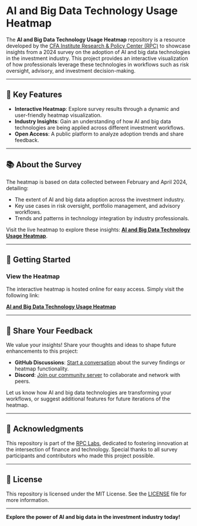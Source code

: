 # AI and Big Data Technology Usage Heatmap

The **AI and Big Data Technology Usage Heatmap** repository is a resource developed by the [CFA Institute Research & Policy Center (RPC)](https://rpc.cfainstitute.org/) to showcase insights from a 2024 survey on the adoption of AI and big data technologies in the investment industry. This project provides an interactive visualization of how professionals leverage these technologies in workflows such as risk oversight, advisory, and investment decision-making.

---

## 🌟 Key Features

- **Interactive Heatmap**: Explore survey results through a dynamic and user-friendly heatmap visualization.
- **Industry Insights**: Gain an understanding of how AI and big data technologies are being applied across different investment workflows.
- **Open Access**: A public platform to analyze adoption trends and share feedback.

---

## 📚 About the Survey

The heatmap is based on data collected between February and April 2024, detailing:

- The extent of AI and big data adoption across the investment industry.
- Key use cases in risk oversight, portfolio management, and advisory workflows.
- Trends and patterns in technology integration by industry professionals.

Visit the live heatmap to explore these insights: [**AI and Big Data Technology Usage Heatmap**](https://cfa-institute-rpc.github.io/AI-Big-Data/).

---

## 🚀 Getting Started

### View the Heatmap
The interactive heatmap is hosted online for easy access. Simply visit the following link:

[**AI and Big Data Technology Usage Heatmap**](https://cfa-institute-rpc.github.io/AI-Big-Data/)

---

## 💬 Share Your Feedback

We value your insights! Share your thoughts and ideas to shape future enhancements to this project:

- **GitHub Discussions**: [Start a conversation](https://github.com/CFA-Institute-RPC/AI-Big-Data/discussions) about the survey findings or heatmap functionality.
- **Discord**: [Join our community server](https://discord.com/invite/zaHvJGSC) to collaborate and network with peers.

Let us know how AI and big data technologies are transforming your workflows, or suggest additional features for future iterations of the heatmap.

---

## 👏 Acknowledgments

This repository is part of the [RPC Labs](https://rpc.cfainstitute.org/), dedicated to fostering innovation at the intersection of finance and technology. Special thanks to all survey participants and contributors who made this project possible.

---

## 📜 License

This repository is licensed under the MIT License. See the [LICENSE](LICENSE) file for more information.

---

**Explore the power of AI and big data in the investment industry today!**
